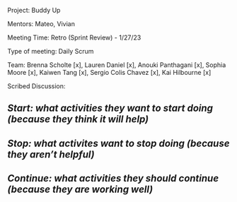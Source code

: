 Project: Buddy Up

Mentors: Mateo, Vivian

Meeting Time: Retro (Sprint Review) - 1/27/23

Type of meeting: Daily Scrum

Team: Brenna Scholte [x], Lauren Daniel [x], Anouki Panthagani [x], Sophia Moore [x], Kaiwen Tang [x], Sergio Colis Chavez [x], Kai Hilbourne [x]

Scribed Discussion: 

*Start: what activities they want to start doing (because they think it will help)*
-


*Stop: what activites want to stop doing (because they aren’t helpful)*
-

*Continue: what activities they should continue (because they are working well)*
-
